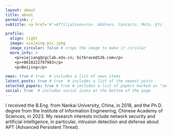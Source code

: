 ```yaml
---
layout: about
title: about
permalink: /
subtitle: <a href='#'>Affiliations</a>. Address. Contacts. Moto. Etc.

profile:
  align: right
  image: xiejaing-pic.jpeg
  image_circular: false # crops the image to make it circular
  more_info: >
    <p>xiejiang@zgclab.edu.cn; bitbrave@126.com</p>
    <p>+8618222797983</p>
    <p>Beijing</p>

news: true # true  # includes a list of news items
latest_posts: true # true  # includes a list of the newest posts
selected_papers: true # true # includes a list of papers marked as "selected={true}"
social: true  # includes social icons at the bottom of the page
---
```


I received the B.Eng. from Nankai University, China, in 2018, and the Ph.D. degree from the Institute of Information Engineering, Chinese Academy of Sciences, in 2023. My research interests include network security and artificial intelligence, in particular, intrusion detection and defense about APT (Advanced Persistent Threat).

<!-- Write your biography here. Tell the world about yourself. Link to your favorite [subreddit](http://reddit.com). You can put a picture in, too. The code is already in, just name your picture `prof_pic.jpg` and put it in the `img/` folder. -->

<!-- Put your address / P.O. box / other info right below your picture. You can also disable any of these elements by editing `profile` property of the YAML header of your `_pages/about.md`. Edit `_bibliography/papers.bib` and Jekyll will render your [publications page](/al-folio/publications/) automatically. -->

<!-- Link to your social media connections, too. This theme is set up to use [Font Awesome icons](https://fontawesome.com/) and [Academicons](https://jpswalsh.github.io/academicons/), like the ones below. Add your Facebook, Twitter, LinkedIn, Google Scholar, or just disable all of them. -->
